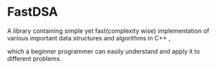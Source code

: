 # FastDSA

A library containing simple yet fast(complexity wise) implementation of various important data structures and algorithms in C++ ,

which a beginner programmer can easily understand and apply it to different problems.



